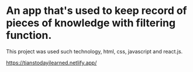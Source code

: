 # An app that's used to keep record of pieces of knowledge with filtering function.

This project was used such technology, html, css, javascript and react.js.

https://tianstodayilearned.netlify.app/

